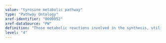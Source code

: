 ```yaml
---
value: "tyrosine metabolic pathway"
type: "Pathway Ontology"
xref-identifier: "0000052"
xref-dataSource: "PW"
definition: "Those metabolic reactions involved in the synthesis, utilization and/or degradation of tyrosine - a non-essential amino acid produced from phenylalanine and precursor of thyroid hormones, catecholamines and melanin. Along with phenylalanine and tryptophan is one of the three aromatic amino acids."
level: "4"
---
```

